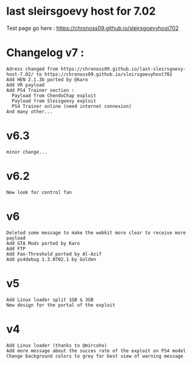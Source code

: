 # last sleirsgoevy host for 7.02

Test page go here : https://chronoss09.github.io/sleirsgoevyhost702

# Changelog v7 :
    Adress changed from https://chronoss09.github.io/last-sleirsgoevy-host-7.02/ to https://chronoss09.github.io/sleirsgoevyhost702
    Add HEN 2.1.3b ported by @karo
    Add VR payload
    Add PS4 Trainer section :
	  Payload from ChendoChap exploit
	  Payload from Sleisgoevy exploit
	  PS4 Trainer online (need internet connexion)
    And many other...

# v6.3
    minor change...
    
# v6.2
    New look for control fan

# v6
    Deleted some message to make the webkit more clear to receive more payload
	Add GTA Mods ported by Karo
    Add FTP
	Add Fan-Threshold ported by Al-Azif
	Add ps4debug 1.3.0702.1 by Golden

# v5
    Add Linux loader split 1GB & 3GB
    New design for the portal of the exploit

# v4
    Add Linux loader (thanks to @mircoho)
    Add more message about the succes rate of the exploit on PS4 model
    Change background colors to grey for best view of warning message
